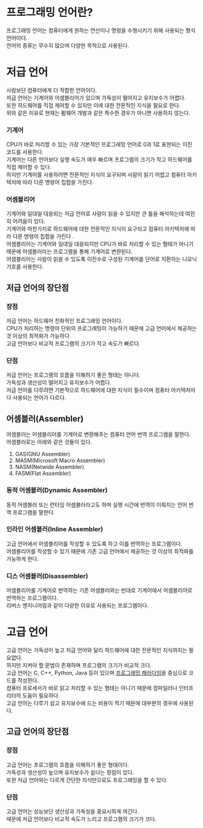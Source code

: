 # 프로그래밍 언어란?
프로그래밍 언어는 컴퓨터에게 원하는 연산이나 명령을 수행시키기 위해 사용되는 형식언어이다.<br/>
언어의 종류는 무수히 많으며 다양한 목적으로 사용된다.<br/>
# 저급 언어
사람보단 컴퓨터에게 더 적합한 언어이다.<br/>
저급 언어는 기계어와 어셈블리어가 있으며 가독성이 떨어지고 유지보수가 어렵다.<br/>
또한 하드웨어를 직접 제어할 수 있지만 이에 대한 전문적인 지식을 필요로 한다.<br/>
위와 같은 이유로 현재는 펌웨어 개발과 같은 특수한 경우가 아니면 사용하지 않는다. 
### 기계어
CPU가 바로 처리할 수 있는 가장 기본적인 프로그래밍 언어로 0과 1로 표현되는 이진 코드를 사용한다.<br/>
기계어는 다른 언어보다 실행 속도가 매우 빠르며 프로그램의 크기가 작고 하드웨어를 직접 제어할 수 있다.<br/>
하지만 기계어를 사용하려면 전문적인 지식이 요구되며 사람이 읽기 어렵고 컴퓨터 아키텍처에 따라 다른 명령어 집합을 가진다. 
### 어셈블리어
기계어와 일대일 대응되는 저급 언어로 사람이 읽을 수 있지만 큰 틀을 해석하는데 여전히 어려움이 있다.<br/>
기계어와 마찬가지로 하드웨어에 대한 전문적인 지식이 요구되고 컴퓨터 아키텍처에 따라 다른 명령어 집합을 가진다 .<br/>
어셈블리어는 기계어와 일대일 대응되지만 CPU가 바로 처리할 수 있는 형태가 아니기 때문에 어셈블러라는 프로그램을 통해 기계어로 변환된다.<br/>
어셈블리어는 사람이 읽을 수 있도록 이진수로 구성된 기계어를 단어로 치환하는 니모닉 기호를 사용한다.
## 저급 언어의 장단점
### 장점
저급 언어는 하드웨어 친화적인 프로그래밍 언어이다.<br/>
CPU가 처리하는 명령어 단위의 프로그래밍이 가능하기 때문에 고급 언어에서 제공하는 것 이상의 최적화가 가능하다.<br/>
고급 언어보다 비교적 프로그램의 크기가 작고 속도가 빠르다.
### 단점
저급 언어는 프로그램의 흐름을 이해하기 좋은 형태는 아니다.<br/>
가독성과 생산성이 떨어지고 유지보수가 어렵다.<br/>
저급 언어를 다루려면 기본적으로 하드웨어에 대한 지식이 필수이며 컴퓨터 아키텍처마다 사용되는 언어가 다르다.
## 어셈블러(Assembler)
어셈블러는 어셈블리어를 기계어로 변환해주는 컴퓨터 언어 번역 프로그램을 말한다.<br/>
어셈블러로는 아래와 같은 것들이 있다.

1. GAS(GNU Assembler)
2. MASM(Microsoft Macro Assembler)
3. NASM(Netwide Assembler)
4. FASM(Flat Assembler)
### 동적 어셈블러(Dynamic Assembler)
동적 어셈블러 또는 런타임 어셈블러라고도 하며 실행 시간에 번역이 이뤄지는 언어 번역 프로그램을 말한다.
### 인라인 어셈블러(Inline Assembler)
고급 언어에서 어셈블리어를 작성할 수 있도록 하고 이를 번역하는 프로그램이다.<br/>
어셈블리어를 작성할 수 있기 때문에 기존 고급 언어에서 제공하는 것 이상의 최적화를 가능하게 한다.
### 디스 어셈블러(Disassembler)
어셈블리어를 기계어로 번역하는 기존 어셈블러와는 반대로 기계어에서 어셈블리어로 번역하는 프로그램이다.<br/>
리버스 엔지니어링과 같이 다양한 이유로 사용되는 프로그램이다.
# 고급 언어
고급 언어는 가독성이 높고 저급 언어와 달리 하드웨어에 대한 전문적인 지식까지는 필요없다.<br/>
하지만 지켜야 할 문법이 존재하며 프로그램의 크기가 비교적 크다.<br/>
고급 언어는 C, C++, Python, Java 등이 있으며 [프로그래밍 패러다임](./ProgrammingParadigm.md)을 중심으로 코드를 작성한다.<br/>
컴퓨터 프로세서가 바로 읽고 처리할 수 있는 형태는 아니기 때문에 컴파일러나 인터프리터의 도움이 필요하다.<br/>
고급 언어는 다루기 쉽고 유지보수에 드는 비용이 적기 때문에 대부분의 경우에 사용된다.
## 고급 언어의 장단점
### 장점
고급 언어는 프로그램의 흐름을 이해하기 좋은 형태이다.<br/>
가독성과 생산성이 높으며 유지보수가 쉽다는 장점이 있다.<br/>
또한 저급 언어와는 다르게 간단한 지식만으로도 프로그래밍을 할 수 있다.
### 단점
고급 언어는 성능보단 생산성과 가독성을 중요시하게 여긴다.<br/>
때문에 저급 언어보다 비교적 속도가 느리고 프로그램의 크기가 크다.